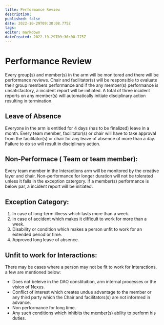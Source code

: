 ```yaml
---
title: Performance Review
description: 
published: false
date: 2022-10-29T09:30:08.775Z
tags: 
editor: markdown
dateCreated: 2022-10-29T09:30:08.775Z
---
```


# Performance Review

Every group(s) and member(s) in the arm will be monitored and there will be performance reviews. Chair and facilitator(s) will be responsible to evaluate their group members performance and if the any member(s) performance is unsatisfactory, a incident report will be initiated. A total of three incident reports on any member(s) will automatically initiate disciplinary action resulting in termination. 


## Leave of Absence

Everyone in the arm is entitled for 4 days (has to be finalized) leave in a month. Every team member, facilitator(s) or chair will have to take approval from the facilitator(s) or chair for any leave of absence of more than a day. Failure to do so will result in disciplinary action.

## Non-Performace ( Team or team member):

Every team member in the Interactions arm will be monitored by the creative layer and chair. Non-performance for longer duration will not be tolerated unless it falls in the exception catergory. If a member(s) performance is below par, a incident report will be initiated.

## Exception Category:
1.	In case of long-term illness which lasts more than a week.
2.	In case of accident which makes it difficult to work for more than a week.
3.	Disability or condition which makes a person unfit to work for an extended period or time.
4.	Approved long leave of absence.


## Unfit to work for Interactions:
There may be cases where a person may not be fit to work for Interactions, a few are mentioned below:
- Does not beleive in the DAO constituition, arm internal processes or the vision of Nexus.
- Conflict of interest which creates undue advantage to the member or any third party which the Chair and facilitators(s) are not informed in advance.
- Non performance for long time.
- Any such conditions which inhibits the member(s) ability to perform his duties.

